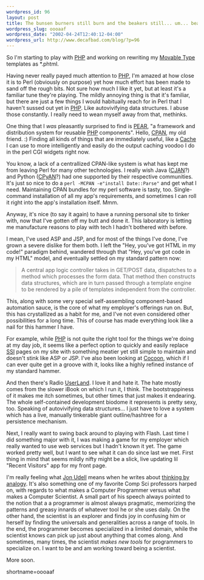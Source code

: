 ```yaml
--- 
wordpress_id: 96
layout: post
title: The bunsen burners still burn and the beakers still... um... beak.
wordpress_slug: oooaaf
wordpress_date: "2002-04-24T12:40:12-04:00"
wordpress_url: http://www.decafbad.com/blog/?p=96
---
```

<p>So I'm starting to play with <a href="http://www.php.net">PHP</a> and working on rewriting my <a href="http://www.movabletype.org">Movable Type</a> templates as *.phtml.</p>
<p>Having never really payed much attention to <a href="http://www.decafbad.com/twiki/bin/view/Main/PHP">PHP</a>, I'm amazed at how close it is to Perl (obviously on purpose) yet how much effort has been made to sand off the rough bits.  Not sure how much I like it yet, but at least it's a familiar tune they're playing.  The mildly annoying thing is that it's familiar, but there are just a few things I would habitually reach for in Perl that I haven't sussed out yet in <a href="http://www.decafbad.com/twiki/bin/view/Main/PHP">PHP</a>.  Like autovivifying data structures.  I abuse those constantly.  I really need to wean myself away from that, methinks.</p>
<p>One thing that I <i>was</i> pleasantly surprised to find is <a href="http://pear.php.net">PEAR</a>, "a framework and distribution system for reusable <a href="http://www.decafbad.com/twiki/bin/view/Main/PHP">PHP</a> components".  Hello, <a href="http://www.cpan.org">CPAN</a>, my old friend. :)  Finding all kinds of things that are immediately useful, like a <a href="http://pear.php.net/package-info.php?pacid=40">Cache</a> I can use to more intelligently and easily do the output caching voodoo I do in the perl CGI widgets right now.  </p>
<p><b><Aside></b>You know, a lack of a centrallized CPAN-like system is what has kept me from leaving Perl for many other technologies.  I really wish Java (<a href="http://www.google.com/search?hl=en&amp;q=cjan">CJAN</a>?) and Python (<a href="http://www.google.com/search?q=cpyan&amp;sourceid=mozilla-search&amp;start=0&amp;start=0">CPyAN</a>?) had one supported by their respective communities.  It's just so nice to do a <code>perl -MCPAN -e"install Date::Parse"</code> and get what I need.  Maintaining CPAN bundles for my perl software is tasty, too.  Single-command installation of all my app's requirements, and sometimes I can roll it right into the app's installation itself.  Mmm.<b></aside></b></p>
<p>Anyway, it's nice (to say it again) to have a running personal site to tinker with, now that I've gotten off my butt and done it.  This laboratory is letting me manufacture reasons to play with tech I hadn't bothered with before.  </p>
<p>I mean, I've used ASP and JSP, and for most of the things I've done, I've grown a severe dislike for them both.  I left the "Hey, you've got HTML in my code!" paradigm behind, wandered through that "Hey, you've got code in my HTML" model, and eventually settled on my standard pattern now:<blockquote>A central app logic controller takes in GET/POST data, dispatches to a method which processes the form data.  That method then constructs data structures, which are in turn passed through a template engine to be rendered by a pile of templates independent from the controller.</blockquote>This, along with some very special self-assembling component-based automation sauce, is the core of what my employer's offerings run on.  But, this has crystallized as a habit for me, and I've not even considered other possibilities for a long time.  This of course has made everything look like a nail for this hammer I have.  </p>
<p>For example, while <a href="http://www.decafbad.com/twiki/bin/view/Main/PHP">PHP</a> is not quite the right tool for the  things we're doing at my day job, it seems like a perfect option to quickly and easily replace <a href="http://www.decafbad.com/twiki/bin/view/Main/SSI">SSI</a> pages on my site with something meatier yet still simple to maintain and doesn't stink like ASP or JSP.  I've also been looking at <a href="http://xml.apache.org/cocoon">Cocoon</a>, which if I can ever quite get in a groove with it, looks like a highly refined instance of my standard hammer.</p>
<p>And then there's Radio <a href="http://www.decafbad.com/twiki/bin/view/Main/UserLand">UserLand</a>.  I love it and hate it.  The hate mostly comes from the slower iBook on which I run it, I think.  The bootstrappiness of it makes me itch sometimes, but other times that just makes it endearing.  The whole self-contained development biodome it represents is pretty sexy, too.  Speaking of autovivifying data structures...  I just have to love a system which has a live, manually tinkerable giant outline/hashtree for a persistence mechanism.</p>
<p>Next, I really want to swing back around to playing with Flash.  Last time I did something major with it, I was making a game for my employer which really wanted to use web services but I hadn't known it yet.  The game worked pretty well, but I want to see what it can do since last we met.  First thing in mind that seems mildly nifty might be a slick, live updating lil "Recent Visitors" app for my front page.</p>
<p>I'm really feeling what <a href="http://radio.weblogs.com/0100887/">Jon Udell</a> means when he writes about <a href="http://www.byte.com/documents/s=7031/byt1016214357418/0318_udell.html">thinking by analogy</a>.  It's also something one of my favorite Comp Sci professors harped on, with regards to what makes a Computer Programmer versus what makes a Computer Scientist.  A small part of his speech always pointed to the notion that a a programmer is almost always pragmatic, memorizing the patterns and greasy innards of whatever tool he or she uses daily.  On the other hand, the scientist is an explorer and finds joy in confusing him or herself by finding the universals and generalities across a range of tools.  In the end, the programmer becomes specialized in a limited domain, while the scientist knows can pick up just about anything that comes along.  And sometimes, many times, the scientist <i>makes new tools</i> for programmers to specialize on.  I want to be and am working toward being a scientist.</p>
<p>More soon.</p>
<!--more-->
shortname=oooaaf
